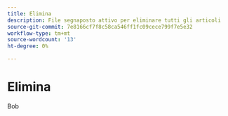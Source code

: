 ```yaml
---
title: Elimina
description: File segnaposto attivo per eliminare tutti gli articoli
source-git-commit: 7e8166cf7f8c58ca546ff1fc09cece799f7e5e32
workflow-type: tm+mt
source-wordcount: '13'
ht-degree: 0%

---
```


# Elimina

Bob